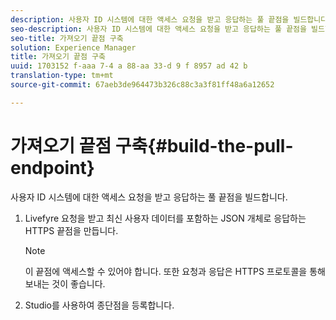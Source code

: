 ```yaml
---
description: 사용자 ID 시스템에 대한 액세스 요청을 받고 응답하는 풀 끝점을 빌드합니다.
seo-description: 사용자 ID 시스템에 대한 액세스 요청을 받고 응답하는 풀 끝점을 빌드합니다.
seo-title: 가져오기 끝점 구축
solution: Experience Manager
title: 가져오기 끝점 구축
uuid: 1703152 f-aaa 7-4 a 88-aa 33-d 9 f 8957 ad 42 b
translation-type: tm+mt
source-git-commit: 67aeb3de964473b326c88c3a3f81ff48a6a12652

---
```



# 가져오기 끝점 구축{#build-the-pull-endpoint}

사용자 ID 시스템에 대한 액세스 요청을 받고 응답하는 풀 끝점을 빌드합니다.

1. Livefyre 요청을 받고 최신 사용자 데이터를 포함하는 JSON 개체로 응답하는 HTTPS 끝점을 만듭니다.

   >[!NOTE]
   >
   >이 끝점에 액세스할 수 있어야 합니다. 또한 요청과 응답은 HTTPS 프로토콜을 통해 보내는 것이 좋습니다.

1. Studio를 사용하여 종단점을 등록합니다.
